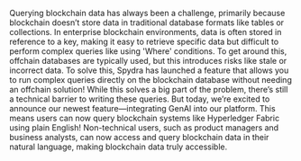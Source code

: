 Querying blockchain data has always been a challenge, primarily because blockchain doesn’t store data in traditional database formats like tables or collections. In enterprise blockchain environments, data is often stored in reference to a key, making it easy to retrieve specific data but difficult to perform complex 
queries like using 'Where' conditions. To get around this, offchain databases are typically used, but this introduces risks like stale or incorrect data.
To solve this, Spydra has launched a feature that allows you to run complex queries directly on the blockchain database without needing an offchain solution! 
While this solves a big part of the problem, there’s still a technical barrier to writing these queries.
But today, we’re excited to announce our newest feature—integrating GenAI into our platform. This means users can now query blockchain systems like Hyperledger
Fabric using plain English! Non-technical users, such as product managers and business analysts, can now access and query blockchain data in their natural language, making blockchain data truly accessible.
